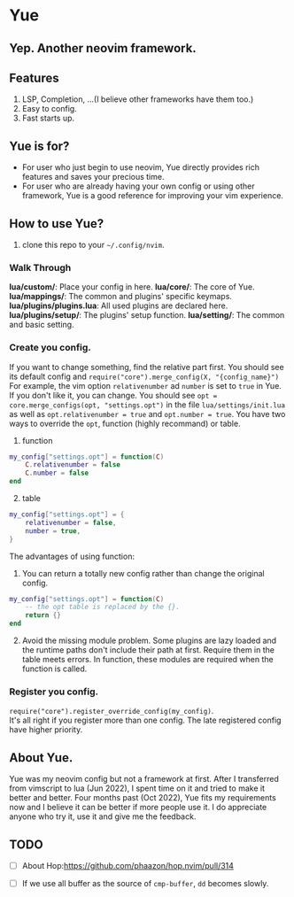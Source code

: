 # Yue
Yep. Another neovim framework. 
---

## Features
1. LSP, Completion, ...(I believe other frameworks have them too.)
2. Easy to config.
3. Fast starts up.

## Yue is for?
* For user who just begin to use neovim, Yue directly provides rich features and saves your precious time.
* For user who are already having your own config or using other framework, Yue is a good reference for improving your vim experience. 

## How to use Yue?
1. clone this repo to your `~/.config/nvim`.

### Walk Through
**lua/custom/**: Place your config in here.
**lua/core/**: The core of Yue.
**lua/mappings/**: The common and plugins' specific keymaps.
**lua/plugins/plugins.lua**: All used plugins are declared here.
**lua/plugins/setup/**: The plugins' setup function.
**lua/setting/**: The common and basic setting.

### Create you config.
If you want to change something, find the relative part first.
You should see its default config and `require("core").merge_config(X, "{config_name}")`
For example, the vim option `relativenumber` ad `number` is set to `true` in Yue.
If you don't like it, you can change.
You should see `opt = core.merge_configs(opt, "settings.opt")` in the file `lua/settings/init.lua` as well as `opt.relativenumber = true` and `opt.number = true`.
You have two ways to override the `opt`, function (highly recommand) or table.
1. function
```lua
my_config["settings.opt"] = function(C)
	C.relativenumber = false
	C.number = false
end
```

2. table
```lua
my_config["settings.opt"] = {
	relativenumber = false,
	number = true,
}
```

The advantages of using function:
1. You can return a totally new config rather than change the original config.
```lua
my_config["settings.opt"] = function(C)
	-- the opt table is replaced by the {}.
	return {} 
end
```
2. Avoid the missing module problem.
Some plugins are lazy loaded and the runtime paths don't include their path at first.
Require them in the table meets errors.
In function, these modules are required when the function is called.

### Register you config.
`require("core").register_override_config(my_config)`.  
It's all right if you register more than one config. 
The late registered config have higher priority.


## About Yue.
Yue was my neovim config but not a framework at first.
After I transferred from vimscript to lua (Jun 2022),
I spent time on it and tried to make it better and better.
Four months past (Oct 2022), Yue fits my requirements now
and I believe it can be better if more people use it.
I do appreciate anyone who try it, use it and give me the feedback.

## TODO
- [ ] About Hop:https://github.com/phaazon/hop.nvim/pull/314
- [ ] If we use all buffer as the source of `cmp-buffer`, `dd` becomes slowly.


